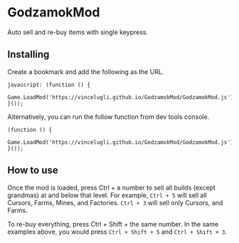 # GodzamokMod
Auto sell and re-buy items with single keypress.

## Installing

Create a bookmark and add the following as the URL.

```
javascript: (function () {
	Game.LoadMod('https://vincelugli.github.io/GodzamokMod/GodzamokMod.js');
}());
```

Alternatively, you can run the follow function from dev tools console.

```
(function () {
	Game.LoadMod('https://vincelugli.github.io/GodzamokMod/GodzamokMod.js');
}());
```

## How to use

Once the mod is loaded, press Ctrl + a number to sell all builds (except grandmas) at and below that level. For example, `Ctrl + 5` will sell all Cursors, Farms, Mines, and Factories. `Ctrl + 3` will sell only Cursors, and Farms.

To re-buy everything, press Ctrl + Shift + the same number. In the same examples above, you would press `Ctrl + Shift + 5` and `Ctrl + Shift + 3`.